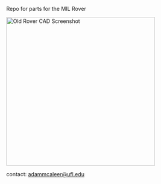 Repo for parts for the MIL Rover

<img width="394" alt="Old Rover CAD Screenshot" src="https://github.com/amcaleer271/Mars-Rover/assets/93012410/63f4e23b-9c5b-4e58-aedf-c8c5b46f9684">

contact: adammcaleer@ufl.edu
